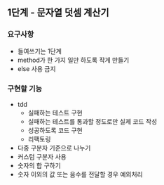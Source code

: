 1단계 - 문자열 덧셈 계산기
---

### 요구사항
- 들여쓰기는 1단계
- method가 한 가지 일만 하도록 작게 만들기
- else 사용 금지

### 구현할 기능
- tdd
    - 실패하는 테스트 구현
    - 실패하는 테스트를 통과할 정도로만 실제 코드 작성
    - 성공하도록 코드 구현
    - 리팩토링
- 다중 구분자 기준으로 나누기
- 커스텀 구분자 사용
- 숫자의 합 구하기
- 숫자 이외의 값 또는 음수를 전달할 경우 예외처리
